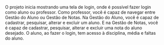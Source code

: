 O projeto inicia mostrando uma tela de login, onde é possível fazer login como aluno ou professor. 
Como professor, você é capaz de navegar entre Gestão do Aluno ou Gestão de Notas. Na Gestão do Aluno, você é capaz de cadastrar, pesquisar, alterar e excluir um aluno. 
E na Gestão de Notas, você é capaz de cadastrar, pesquisar, alterar e excluir uma nota do aluno desejado.
O aluno, ao fazer o login, tem acesso à disciplina, média e faltas do aluno.
